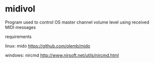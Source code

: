 # midivol
Program used to control OS master channel volume level using received MIDI messages

requirements 

linux:
mido https://github.com/olemb/mido

windows:
nircmd http://www.nirsoft.net/utils/nircmd.html
